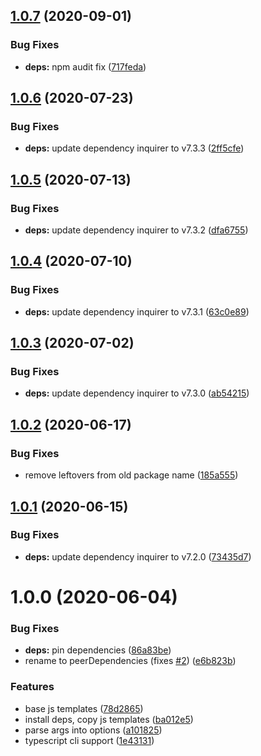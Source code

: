 ## [1.0.7](https://github.com/anthonkendel/new-webpack/compare/v1.0.6...v1.0.7) (2020-09-01)


### Bug Fixes

* **deps:** npm audit fix ([717feda](https://github.com/anthonkendel/new-webpack/commit/717feda6460b5449a7074fe824d78470f734857f))

## [1.0.6](https://github.com/anthonkendel/new-webpack/compare/v1.0.5...v1.0.6) (2020-07-23)


### Bug Fixes

* **deps:** update dependency inquirer to v7.3.3 ([2ff5cfe](https://github.com/anthonkendel/new-webpack/commit/2ff5cfef1d127bae375fdc75e3b6fe380dd28647))

## [1.0.5](https://github.com/anthonkendel/new-webpack/compare/v1.0.4...v1.0.5) (2020-07-13)


### Bug Fixes

* **deps:** update dependency inquirer to v7.3.2 ([dfa6755](https://github.com/anthonkendel/new-webpack/commit/dfa6755271ba7b6c43fa6b0ee3203d4dfb5d1501))

## [1.0.4](https://github.com/anthonkendel/new-webpack/compare/v1.0.3...v1.0.4) (2020-07-10)


### Bug Fixes

* **deps:** update dependency inquirer to v7.3.1 ([63c0e89](https://github.com/anthonkendel/new-webpack/commit/63c0e893176641240ead5fce9196ec6373d92c74))

## [1.0.3](https://github.com/anthonkendel/new-webpack/compare/v1.0.2...v1.0.3) (2020-07-02)


### Bug Fixes

* **deps:** update dependency inquirer to v7.3.0 ([ab54215](https://github.com/anthonkendel/new-webpack/commit/ab5421536d869d915e350735f63ee86e2a6e22ca))

## [1.0.2](https://github.com/anthonkendel/new-webpack/compare/v1.0.1...v1.0.2) (2020-06-17)


### Bug Fixes

* remove leftovers from old package name ([185a555](https://github.com/anthonkendel/new-webpack/commit/185a555a772d59b2ca22f74e9dbab4044723ee12))

## [1.0.1](https://github.com/anthonkendel/new-webpack/compare/v1.0.0...v1.0.1) (2020-06-15)


### Bug Fixes

* **deps:** update dependency inquirer to v7.2.0 ([73435d7](https://github.com/anthonkendel/new-webpack/commit/73435d707ff406866fead3a0d6e0044b2565ee89))

# 1.0.0 (2020-06-04)


### Bug Fixes

* **deps:** pin dependencies ([86a83be](https://github.com/anthonkendel/new-webpack/commit/86a83be4638140adaea6520ca00411d4d4a667e6))
* rename to peerDependencies (fixes [#2](https://github.com/anthonkendel/new-webpack/issues/2)) ([e6b823b](https://github.com/anthonkendel/new-webpack/commit/e6b823be85030b7e70a0d4c9f31f52d08f5c31e9))


### Features

* base js templates ([78d2865](https://github.com/anthonkendel/new-webpack/commit/78d28657a3dea5d5aa0ae87efa54ffb9b4393db5))
* install deps, copy js templates ([ba012e5](https://github.com/anthonkendel/new-webpack/commit/ba012e5f330ea3a2e449c22e46ab0e1e26edb61e))
* parse args into options ([a101825](https://github.com/anthonkendel/new-webpack/commit/a101825bcf9e5a00beaaec2c588163db8c5f68c2))
* typescript cli support ([1e43131](https://github.com/anthonkendel/new-webpack/commit/1e4313154794ebd8065ab0daf9c7c7684e68f6d5))
